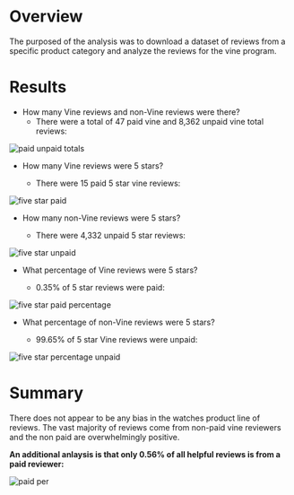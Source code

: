 # Overview

The purposed of the analysis was to download a dataset of reviews from a specific product category and analyze the reviews for the vine program.

# Results

* How many Vine reviews and non-Vine reviews were there?
  - There were a total of 47 paid vine and 8,362 unpaid vine total reviews:

![paid unpaid totals](https://user-images.githubusercontent.com/78942457/121835592-ada3ed80-cc9f-11eb-984b-f4fd94f6b039.PNG)


* How many Vine reviews were 5 stars? 

  - There were 15 paid 5 star vine reviews:

![five star paid](https://user-images.githubusercontent.com/78942457/121835648-cdd3ac80-cc9f-11eb-8b61-d0afe0f8cd68.PNG)


* How many non-Vine reviews were 5 stars?

  - There were 4,332 unpaid 5 star reviews:

![five star unpaid](https://user-images.githubusercontent.com/78942457/121835707-e5ab3080-cc9f-11eb-8813-991df61ab4ef.PNG)


* What percentage of Vine reviews were 5 stars?

  - 0.35% of 5 star reviews were paid:

![five star paid percentage](https://user-images.githubusercontent.com/78942457/121835753-070c1c80-cca0-11eb-9c5f-5de6535e6db5.PNG)


* What percentage of non-Vine reviews were 5 stars?

  - 99.65% of 5 star Vine reviews were unpaid:

![five star percentage unpaid](https://user-images.githubusercontent.com/78942457/121835797-1c814680-cca0-11eb-8677-c2af9ed6c236.PNG)


# Summary

There does not appear to be any bias in the watches product line of reviews.  The vast majority of reviews come from non-paid vine reviewers and the non paid are overwhelmingly positive.

**An additional anlaysis is that only 0.56% of all helpful reviews is from a paid reviewer:**

![paid per](https://user-images.githubusercontent.com/78942457/121836497-864e2000-cca1-11eb-9fe3-7cd41952939e.PNG)
